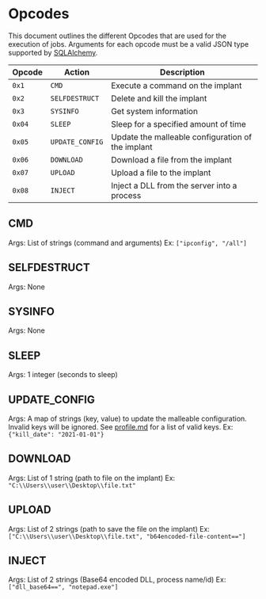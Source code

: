 # Opcodes

This document outlines the different Opcodes that are used for the execution of jobs.
Arguments for each opcode must be a valid JSON type supported by [SQLAlchemy](https://docs.sqlalchemy.org/en/14/core/type_basics.html#sqlalchemy.types.JSON).

| Opcode | Action | Description |
|--------|--------|-------------|
| `0x1` | `CMD` | Execute a command on the implant |
| `0x2` | `SELFDESTRUCT` | Delete and kill the implant |
| `0x3` | `SYSINFO` | Get system information |
| `0x04` | `SLEEP` | Sleep for a specified amount of time |
| `0x05` | `UPDATE_CONFIG` | Update the malleable configuration of the implant |
| `0x06` | `DOWNLOAD` | Download a file from the implant |
| `0x07` | `UPLOAD` | Upload a file to the implant |
| `0x08` | `INJECT` | Inject a DLL from the server into a process |

## CMD

Args: List of strings (command and arguments)
Ex: `["ipconfig", "/all"]`

## SELFDESTRUCT

Args: None

## SYSINFO

Args: None

## SLEEP

Args: 1 integer (seconds to sleep)

## UPDATE_CONFIG

Args: A map of strings (key, value) to update the malleable configuration.
Invalid keys will be ignored. See [profile.md](profile.md#client-options) for a list of valid keys.
Ex: `{"kill_date": "2021-01-01"}`

## DOWNLOAD

Args: List of 1 string (path to file on the implant)
Ex: `"C:\\Users\\user\\Desktop\\file.txt"`

## UPLOAD

Args: List of 2 strings (path to save the file on the implant)
Ex: `["C:\\Users\\user\\Desktop\\file.txt", "b64encoded-file-content=="]`

## INJECT

Args: List of 2 strings (Base64 encoded DLL, process name/id)
Ex: `["dll_base64==", "notepad.exe"]`
